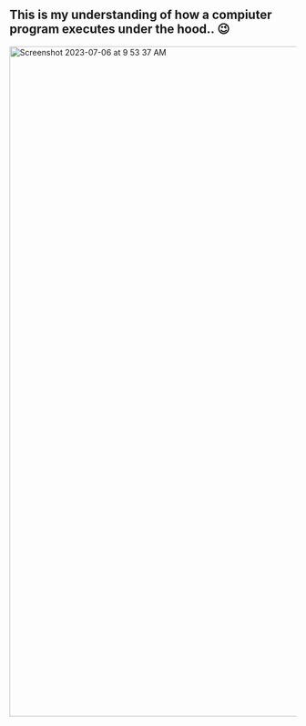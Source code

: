 ## This is my understanding of how a compiuter program executes under the hood.. 😉

<img width="1177" alt="Screenshot 2023-07-06 at 9 53 37 AM" src="https://github.com/VenkataBhaskarr/TechnicalBlogs/assets/111889155/497f8ab9-31ea-4c56-bae3-8a3f95cad5ea">
